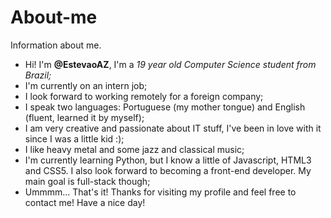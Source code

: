 # About-me
Information about me.
- Hi! I'm **@EstevaoAZ**, I'm a *19 year old Computer Science student from Brazil;*
- I'm currently on an intern job;
- I look forward to working remotely for a foreign company;
- I speak two languages: Portuguese (my mother tongue) and English (fluent, learned it by myself);
- I am very creative and passionate about IT stuff, I've been in love with it since I was a little kid :);
- I like heavy metal and some jazz and classical music;
- I'm currently learning Python, but I know a little of Javascript, HTML3 and CSS5. I also look forward to becoming a front-end developer. My main goal is full-stack though;
- Ummmm... That's it! Thanks for visiting my profile and feel free to contact me! Have a nice day!
